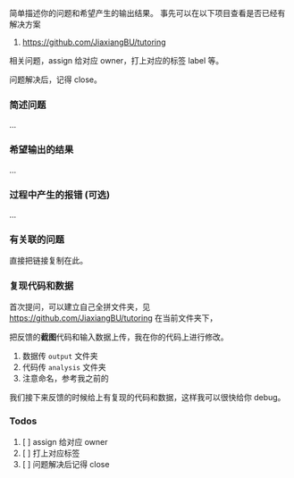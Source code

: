 简单描述你的问题和希望产生的输出结果。
事先可以在以下项目查看是否已经有解决方案

1. https://github.com/JiaxiangBU/tutoring

相关问题，assign 给对应 owner，打上对应的标签 label 等。

问题解决后，记得 close。

### 简述问题

...

### 希望输出的结果

...

### 过程中产生的报错 (可选)

...

### 有关联的问题

直接把链接复制在此。

### 复现代码和数据

首次提问，可以建立自己全拼文件夹，见 https://github.com/JiaxiangBU/tutoring
在当前文件夹下，

把反馈的**截图**代码和输入数据上传，我在你的代码上进行修改。

1. 数据传  `output` 文件夹
1. 代码传 `analysis` 文件夹
1. 注意命名，参考我之前的

我们接下来反馈的时候给上有复现的代码和数据，这样我可以很快给你 debug。

### Todos

1. [ ] assign 给对应 owner
1. [ ] 打上对应标签
1. [ ] 问题解决后记得 close
